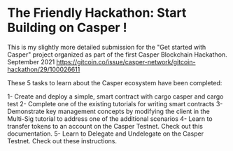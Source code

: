 # The Friendly Hackathon: Start Building on Casper !
This is my slightly more detailed submission for the "Get started with Casper" project organized as part of the first Casper Blockchain Hackathon. September 2021
https://gitcoin.co/issue/casper-network/gitcoin-hackathon/29/100026611



These 5 tasks to learn about the Casper ecosystem have been completed:

1- Create and deploy a simple, smart contract with cargo casper and cargo test
2- Complete one of the existing tutorials for writing smart contracts
3- Demonstrate key management concepts by modifying the client in the Multi-Sig tutorial to address one of the additional scenarios
4- Learn to transfer tokens to an account on the Casper Testnet. Check out this documentation.
5- Learn to Delegate and Undelegate on the Casper Testnet. Check out these instructions.
